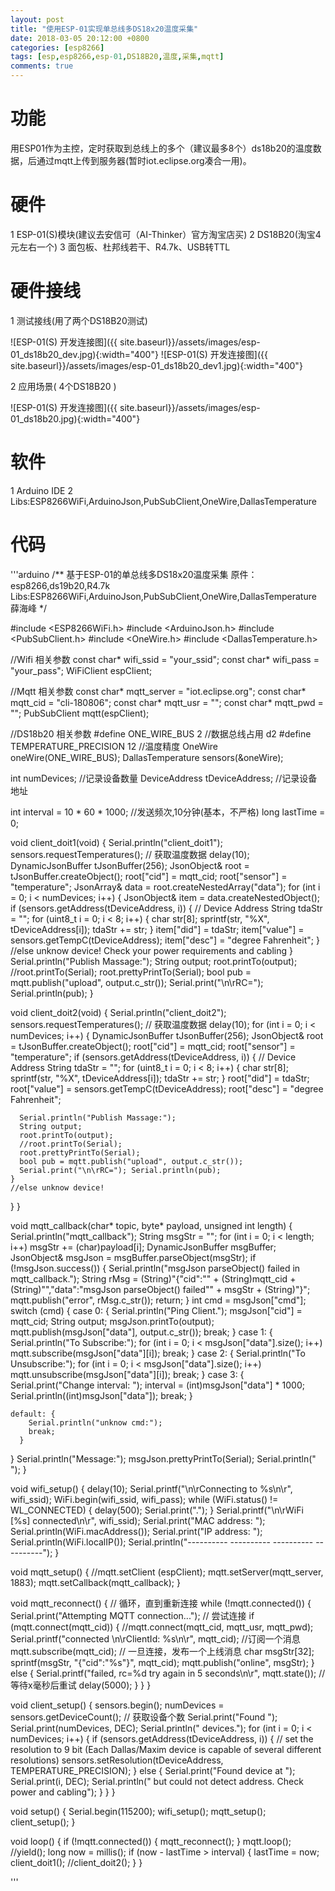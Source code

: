 ```yaml
---
layout: post
title: "使用ESP-01实现单总线多DS18x20温度采集"
date: 2018-03-05 20:12:00 +0800
categories: [esp8266]
tags: [esp,esp8266,esp-01,DS18B20,温度,采集,mqtt]
comments: true
---
```



功能
============

用ESP01作为主控，定时获取到总线上的多个（建议最多8个）ds18b20的温度数据，后通过mqtt上传到服务器(暂时iot.eclipse.org凑合一用)。

硬件
============

1 ESP-01(S)模块(建议去安信可（AI-Thinker）官方淘宝店买)
2 DS18B20(淘宝4元左右一个)
3 面包板、杜邦线若干、R4.7k、USB转TTL

硬件接线
============

1 测试接线(用了两个DS18B20测试)

![ESP-01(S) 开发连接图]({{ site.baseurl}}/assets/images/esp-01_ds18b20_dev.jpg){:width="400"}
![ESP-01(S) 开发连接图]({{ site.baseurl}}/assets/images/esp-01_ds18b20_dev1.jpg){:width="400"}

2 应用场景( 4个DS18B20 )

![ESP-01(S) 开发连接图]({{ site.baseurl}}/assets/images/esp-01_ds18b20.jpg){:width="400"}


软件
============

1 Arduino IDE
2 Libs:ESP8266WiFi,ArduinoJson,PubSubClient,OneWire,DallasTemperature

代码
============


'''arduino
/**
   基于ESP-01的单总线多DS18x20温度采集
   原件：esp8266,ds19b20,R4.7k
   Libs:ESP8266WiFi,ArduinoJson,PubSubClient,OneWire,DallasTemperature
   薛海峰
*/

#include <ESP8266WiFi.h>
#include <ArduinoJson.h>
#include <PubSubClient.h>
#include <OneWire.h>
#include <DallasTemperature.h>

//Wifi 相关参数
const char* wifi_ssid = "your_ssid";
const char* wifi_pass = "your_pass";
WiFiClient espClient;

//Mqtt 相关参数
const char* mqtt_server = "iot.eclipse.org";
const char* mqtt_cid = "cli-180806";
const char* mqtt_usr = "";
const char* mqtt_pwd = "";
PubSubClient mqtt(espClient);

//DS18b20 相关参数
#define ONE_WIRE_BUS 2              //数据总线占用 d2
#define TEMPERATURE_PRECISION 12    //温度精度
OneWire oneWire(ONE_WIRE_BUS);
DallasTemperature sensors(&oneWire);

int numDevices;                     //记录设备数量
DeviceAddress tDeviceAddress;       //记录设备地址

int interval = 10 * 60 * 1000;            //发送频次,10分钟(基本，不严格)
long lastTime = 0;

void client_doit1(void) {
  Serial.println("client_doit1");
  sensors.requestTemperatures(); // 获取温度数据
  delay(10);
  DynamicJsonBuffer tJsonBuffer(256);
  JsonObject& root = tJsonBuffer.createObject();
  root["cid"] = mqtt_cid;
  root["sensor"] = "temperature";
  JsonArray& data = root.createNestedArray("data");
  for (int i = 0; i < numDevices; i++)  {
    JsonObject& item = data.createNestedObject();
    if (sensors.getAddress(tDeviceAddress, i)) {
      // Device Address
      String tdaStr = "";
      for (uint8_t i = 0; i < 8; i++) {
        char str[8]; sprintf(str, "%X", tDeviceAddress[i]); tdaStr += str;
      }
      item["did"] = tdaStr;
      item["value"] = sensors.getTempC(tDeviceAddress);
      item["desc"] = "degree Fahrenheit";
    }
    //else unknow device! Check your power requirements and cabling
  }
  Serial.println("Publish Massage:");
  String output;
  root.printTo(output);
  //root.printTo(Serial);
  root.prettyPrintTo(Serial);
  bool pub = mqtt.publish("upload", output.c_str());
  Serial.print("\n\rRC="); Serial.println(pub);
}

void client_doit2(void) {
  Serial.println("client_doit2");
  sensors.requestTemperatures(); // 获取温度数据
  delay(10);
  for (int i = 0; i < numDevices; i++)  {
    DynamicJsonBuffer tJsonBuffer(256);
    JsonObject& root = tJsonBuffer.createObject();
    root["cid"] = mqtt_cid;
    root["sensor"] = "temperature";
    if (sensors.getAddress(tDeviceAddress, i)) {
      // Device Address
      String tdaStr = "";
      for (uint8_t i = 0; i < 8; i++) {
        char str[8]; sprintf(str, "%X", tDeviceAddress[i]); tdaStr += str;
      }
      root["did"] = tdaStr;
      root["value"] = sensors.getTempC(tDeviceAddress);
      root["desc"] = "degree Fahrenheit";

      Serial.println("Publish Massage:");
      String output;
      root.printTo(output);
      //root.printTo(Serial);
      root.prettyPrintTo(Serial);
      bool pub = mqtt.publish("upload", output.c_str());
      Serial.print("\n\rRC="); Serial.println(pub);
    }
    //else unknow device! 
  }
}

void mqtt_callback(char* topic, byte* payload, unsigned int length) {
  Serial.println("mqtt_callback");
  String msgStr = "";
  for (int i = 0; i < length; i++)  msgStr += (char)payload[i];
  DynamicJsonBuffer msgBuffer;
  JsonObject& msgJson = msgBuffer.parseObject(msgStr);
  if (!msgJson.success()) {
    Serial.println("msgJson parseObject() failed in mqtt_callback.");
    String rMsg = (String)"{\"cid\":\"" + (String)mqtt_cid + (String)"\",\"data\":\"msgJson parseObject() failed\"" + msgStr + (String)"}";
    mqtt.publish("error", rMsg.c_str());
    return;
  }
  int cmd = msgJson["cmd"];
  switch (cmd) {
    case 0: {
        Serial.println("Ping Client.");
        msgJson["cid"] = mqtt_cid;
        String output;
        msgJson.printTo(output);
        mqtt.publish(msgJson["data"], output.c_str());
        break;
      }
    case 1: {
        Serial.println("To Subscribe:");
        for (int i = 0; i < msgJson["data"].size(); i++)  mqtt.subscribe(msgJson["data"][i]);
        break;
      }
    case 2: {
        Serial.println("To Unsubscribe:");
        for (int i = 0; i < msgJson["data"].size(); i++)  mqtt.unsubscribe(msgJson["data"][i]);
        break;
      }
    case 3: {
        Serial.print("Change interval: ");
        interval = (int)msgJson["data"] * 1000;
        Serial.println((int)msgJson["data"]);
        break;
      }

    default: {
        Serial.println("unknow cmd:");
        break;
      }
  }
  Serial.println("Message:");
  msgJson.prettyPrintTo(Serial);
  Serial.println(" ");
}

void wifi_setup() {
  delay(10);
  Serial.printf("\n\rConnecting to %s\n\r", wifi_ssid);
  WiFi.begin(wifi_ssid, wifi_pass);
  while (WiFi.status() != WL_CONNECTED) {
    delay(500);
    Serial.print(".");
  }
  Serial.printf("\n\rWiFi [%s] connected\n\r", wifi_ssid);
  Serial.print("MAC address: ");
  Serial.println(WiFi.macAddress());
  Serial.print("IP address: ");
  Serial.println(WiFi.localIP());
  Serial.println("----------  ----------  ----------  ----------");
}

void mqtt_setup() {
  //mqtt.setClient (espClient);
  mqtt.setServer(mqtt_server, 1883);
  mqtt.setCallback(mqtt_callback);
}

void mqtt_reconnect() {
  // 循环，直到重新连接
  while (!mqtt.connected()) {
    Serial.print("Attempting MQTT connection...");
    // 尝试连接
    if (mqtt.connect(mqtt_cid)) {
      //mqtt.connect(mqtt_cid, mqtt_usr, mqtt_pwd);
      Serial.printf("connected \n\rClientId: %s\n\r", mqtt_cid);
      //订阅一个消息
      mqtt.subscribe(mqtt_cid);
      // 一旦连接，发布一个上线消息
      char msgStr[32];
      sprintf(msgStr, "{\"cid\":\"%s\"}", mqtt_cid);
      mqtt.publish("online", msgStr);
    } else {
      Serial.printf("failed, rc=%d try again in 5 seconds\n\r", mqtt.state());
      // 等待x毫秒后重试
      delay(5000);
    }
  }
}

void client_setup() {
  sensors.begin();
  numDevices = sensors.getDeviceCount();  // 获取设备个数
  Serial.print("Found "); Serial.print(numDevices, DEC); Serial.println(" devices.");
  for (int i = 0; i < numDevices; i++)  {
    if (sensors.getAddress(tDeviceAddress, i))    {
      // set the resolution to 9 bit (Each Dallas/Maxim device is capable of several different resolutions)
      sensors.setResolution(tDeviceAddress, TEMPERATURE_PRECISION);
    } else {
      Serial.print("Found device at ");
      Serial.print(i, DEC);
      Serial.println(" but could not detect address. Check power and cabling");
    }
  }
}

void setup() {
  Serial.begin(115200);
  wifi_setup();
  mqtt_setup();
  client_setup();
}

void loop() {
  if (!mqtt.connected()) {
    mqtt_reconnect();
  }
  mqtt.loop();
  //yield();
  long now = millis();
  if (now - lastTime > interval) {
    lastTime = now;
    client_doit1();
    //client_doit2();
  }
}

'''